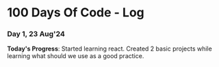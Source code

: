 # 100 Days Of Code - Log

### Day 1, 23 Aug'24

**Today's Progress**: Started learning react. Created 2 basic projects while learning what should we use as a good practice. 